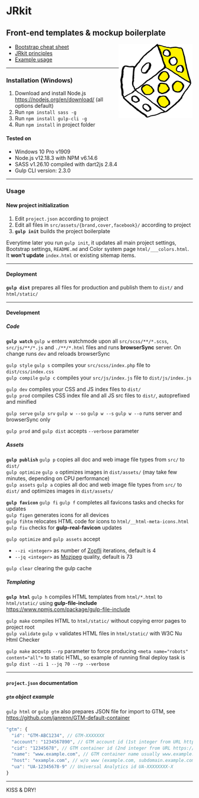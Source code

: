 # <!-- {{project.devel.name -->JRkit<!-- }} -->
## <!-- {{project.devel.description -->Front-end templates & mockup boilerplate<!-- }} -->

<img src="src/assets/brand/icon.fw.png" width="200" alt="project icon" align="right">

* [Bootstrap cheat sheet](src/scss/bootstrap/readme-bootstrap.md)
* [JRkit principles](src/scss/bootstrap/readme-jrkit.md)
* [Example usage](src/scss/bootstrap/readme-example.md)

----


### Installation (Windows)

1. Download and install Node.js https://nodejs.org/en/download/ (all options default)
2. Run ``npm install sass -g``
3. Run ``npm install gulp-cli -g``
4. Run ``npm install`` in project folder

#### Tested on

* Windows 10 Pro v1909
* Node.js v12.18.3 with NPM v6.14.6
* SASS v1.26.10 compiled with dart2js 2.8.4
* Gulp CLI version: 2.3.0

----


### Usage

#### New project initialization

1. Edit ``project.json`` according to project
2. Edit all files in ``src/assets/{brand,cover,facebook}/`` according to project
3. **``gulp init``** builds the project boilerplate

Everytime later you run ``gulp init``, it updates all main project settings, Bootstrap settings, ``README.md`` and
Color system page ``html/___colors.html``. It **won't update** ``index.html`` or existing sitemap items.

----


#### Deployment

**``gulp dist``** prepares all files for production and publish them to ``dist/`` and ``html/static/``

----


#### Development

##### Code

**``gulp watch``** ``gulp w`` enters watchmode upon all ``src/scss/**/*.scss``, ``src/js/**/*.js`` and ``./**/*.html``
files and runs **browserSync** server. On change runs ``dev`` and reloads browserSync

``gulp style`` ``gulp s`` compiles your ``src/scss/index.php`` file to ``dist/css/index.css`` <br>
``gulp compile`` ``gulp c`` compiles your ``src/js/index.js`` file to ``dist/js/index.js``

``gulp dev`` compiles your CSS and JS index files to ``dist/`` <br>
``gulp prod`` compiles CSS index file and all JS src files to ``dist/``, autoprefixed and minified

``gulp serve`` ``gulp srv`` ``gulp w --so`` ``gulp w --s`` ``gulp w --o`` runs server and browserSync only

``gulp prod`` and ``gulp dist`` accepts ``--verbose`` parameter

##### Assets

**``gulp publish``** ``gulp p`` copies all doc and web image file types from ``src/`` to ``dist/`` <br>
``gulp optimize`` ``gulp o`` optimizes images in ``dist/assets/`` (may take few minutes, depending on CPU performance) <br>
``gulp assets`` ``gulp a`` copies all doc and web image file types from ``src/`` to ``dist/`` and optimizes images in ``dist/assets/``

**``gulp favicon``** ``gulp fi`` ``gulp f`` completes all favicons tasks and checks for updates <br>
``gulp figen`` generates icons for all devices <br>
``gulp fihtm`` relocates HTML code for icons to ``html/__html-meta-icons.html`` <br>
``gulp fiu`` checks for **gulp-real-favicon** updates

``gulp optimize`` and ``gulp assets`` accept
* ``--zi <integer>`` as number of [Zopfli](https://github.com/google/zopfli) iterations, default is 4
* ``--jq <integer>`` as [Mozjpeg](https://github.com/mozilla/mozjpeg) quality, default is 73

``gulp clear`` clearing the gulp cache

##### Templating

**``gulp html``** ``gulp h`` compiles HTML templates from ``html/*.html`` to ``html/static/``
using **gulp-file-include** https://www.npmjs.com/package/gulp-file-include

``gulp make`` compiles HTML to ``html/static/`` without copying error pages to project root <br>
``gulp validate`` ``gulp v`` validates HTML files in ``html/static/`` with W3C Nu Html Checker

``gulp make`` accepts ``--rp`` parameter to force producing ``<meta name="robots" content="all">`` to static HTML, so
example of running final deploy task is ``gulp dist --zi 1 --jq 70 --rp --verbose``

----


#### ``project.json`` documentation

##### ``gtm`` object example

``gulp html`` or ``gulp gtm`` also prepares JSON file for import to GTM, see https://github.com/janrenn/GTM-default-container

```js
"gtm": {
  "id": "GTM-ABC1234", // GTM-XXXXXXX
  "account": "1234567890", // GTM account id (1st integer from URL https://tagmanager.google.com/#/container/accounts/XXXXXXXXXX/containers/XXXXXXXX/workspaces/)
  "cid": "12345678", // GTM container id (2nd integer from URL https://tagmanager.google.com/#/container/accounts/XXXXXXXXXX/containers/XXXXXXXX/workspaces/)
  "name": "www.example.com", // GTM container name usually www.example.com
  "host": "example.com", // w/o www (example.com, subdomain.example.com)
  "ua": "UA-12345678-9" // Universal Analytics id UA-XXXXXXXX-X
}
```

----
KISS & DRY!
